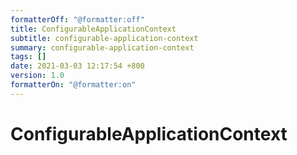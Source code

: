```yaml
---
formatterOff: "@formatter:off"
title: ConfigurableApplicationContext
subtitle: configurable-application-context 
summary: configurable-application-context 
tags: [] 
date: 2021-03-03 12:17:54 +800 
version: 1.0
formatterOn: "@formatter:on"
---
```


# ConfigurableApplicationContext

